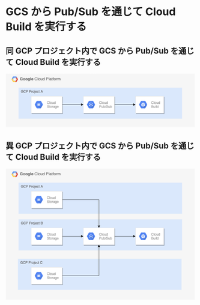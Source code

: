 # GCS から Pub/Sub を通じて Cloud Build を実行する

## 同 GCP プロジェクト内で GCS から Pub/Sub を通じて Cloud Build を実行する

![](./img/gcs.png)

## 異 GCP プロジェクト内で GCS から Pub/Sub を通じて Cloud Build を実行する

![](./img/gcs-multi.png)
